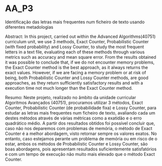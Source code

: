 # AA_P3
Identificação das letras mais frequentes num ficheiro de texto usando diferentes metadologias

Abstract:
In this project, carried out within the Advanced Algorithms(40751) curriculum unit, we use 3 methods, Exact Counter, Probabilistic Counter (with fixed probability) and Lossy Counter, to study the most frequent letters in a text file, evaluating each of these methods through various metrics such as accuracy and mean square error. From the results obtained it was possible to conclude that, if we do not encounter memory problems, the Exact Counter method is the best approach, as it always returns the exact values. However, if we are facing a memory problem or at risk of being, both Probabilistic Counter and Lossy Counter methods, are good approaches, as they return sufficiently satisfactory results and with a execution time not much longer than the Exact Counter method. 

Resumo:
Neste projeto, realizado no âmbito da unidade curricular Algoritmos Avançados (40751), procuramos utilizar 3 métodos, Exact Counter, Probabilistic Counter (de probabilidade fixa) e Lossy Counter, para estudar as letras mais frequentes num ficheiro de texto, avaliando cada um destes métodos através de várias métricas como a exatidão e o erro quadrático médio. A partir dos resultados obtidos foi possível concluir que, caso não nos deparemos com problemas de memória, o método de Exact Counter é a melhor abordagem, visto retornar sempre os valores exatos. No entanto, caso estejamos perante um problema de memória ou em risco de o estar, ambos os métodos de Probabilistic Counter e Lossy Counter, são boas abordagens, pois apresentam resultados suficientemente satisfatórios e com um tempo de execução não muito mais elevado que o método Exact Counter.
